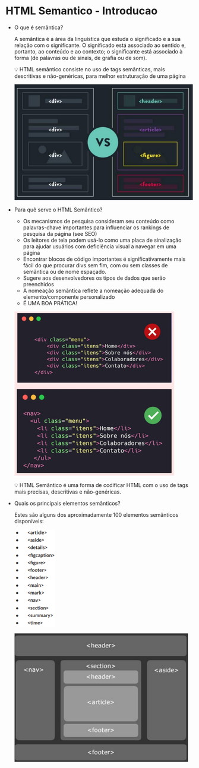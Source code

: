 # HTML Semantico - Introducao

- O que é semântica?
    
    A semântica é a área da linguística que estuda o significado e a sua relação com o significante. O significado está associado ao sentido e, portanto, ao conteúdo e ao contexto; o significante está associado à forma (de palavras ou de sinais, de grafia ou de som).
    
    <aside>
    💡 HTML semântico consiste no uso de tags semânticas, mais descritivas e não-genéricas, para melhor estruturação de uma página
    
    </aside>
    
    ![Untitled](HTML%20Semantico%20-%20Introducao%201461dceb49dd4554b3d719fa0a455b3a/Untitled.png)
    
- Para quê serve o HTML Semântico?
    - Os mecanismos de pesquisa consideram seu conteúdo como palavras-chave importantes para influenciar os rankings de pesquisa da página (see SEO)
    - Os leitores de tela podem usá-lo como uma placa de sinalização para ajudar usuários com deficiência visual a navegar em uma página
    - Encontrar blocos de código importantes é significativamente mais fácil do que procurar divs sem fim, com ou sem classes de semântica ou de nome espaçado.
    - Sugere aos desenvolvedores os tipos de dados que serão preenchidos
    - A nomeação semântica reflete a nomeação adequada do elemento/componente personalizado
    - É UMA BOA PRÁTICA!
    
    ![Untitled](HTML%20Semantico%20-%20Introducao%201461dceb49dd4554b3d719fa0a455b3a/Untitled%201.png)
    
    <aside>
    💡 HTML Semântico é uma forma de codificar HTML com o uso de tags mais precisas, descritivas e não-genéricas.
    
    </aside>
    
- Quais os principais elementos semânticos?
    
    Estes são alguns dos aproximadamente 100 elementos semânticos 
    disponíveis:
    
    ![Untitled](HTML%20Semantico%20-%20Introducao%201461dceb49dd4554b3d719fa0a455b3a/Untitled%202.png)
    
    ![Untitled](HTML%20Semantico%20-%20Introducao%201461dceb49dd4554b3d719fa0a455b3a/Untitled%203.png)